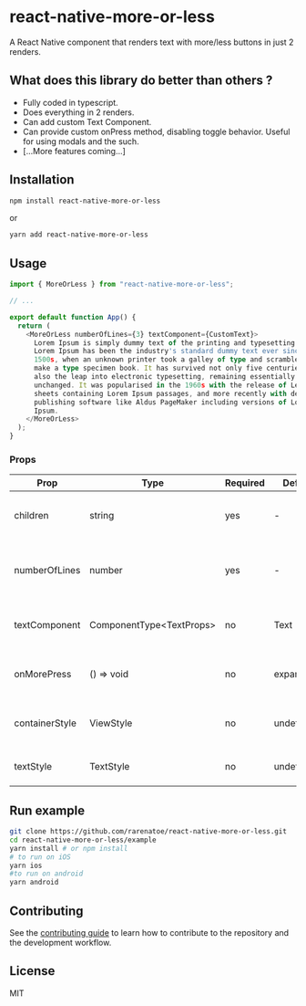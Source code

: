 # react-native-more-or-less

A React Native component that renders text with more/less buttons in just 2 renders.

## What does this library do better than others ?

- Fully coded in typescript.
- Does everything in 2 renders.
- Can add custom Text Component.
- Can provide custom onPress method, disabling toggle behavior. Useful for using modals and the such.
- [...More features coming...]

## Installation

```sh
npm install react-native-more-or-less
```

or

```sh
yarn add react-native-more-or-less
```

## Usage

```ts
import { MoreOrLess } from "react-native-more-or-less";

// ...

export default function App() {
  return (
    <MoreOrLess numberOfLines={3} textComponent={CustomText}>
      Lorem Ipsum is simply dummy text of the printing and typesetting industry.
      Lorem Ipsum has been the industry's standard dummy text ever since the
      1500s, when an unknown printer took a galley of type and scrambled it to
      make a type specimen book. It has survived not only five centuries, but
      also the leap into electronic typesetting, remaining essentially
      unchanged. It was popularised in the 1960s with the release of Letraset
      sheets containing Lorem Ipsum passages, and more recently with desktop
      publishing software like Aldus PageMaker including versions of Lorem
      Ipsum.
    </MoreOrLess>
  );
}

```

### Props

| Prop | Type | Required | Default | Note |
|------|------|----------|---------|------|
| children | string | yes | - | Text to be capped and formatted |
| numberOfLines | number | yes | - | Number of lines at which it will cap the paragraph |
| textComponent | ComponentType&lt;TextProps> | no | Text | Text component to use in all text |
| onMorePress | () => void | no | expandText | Function used for the more button |
| containerStyle | ViewStyle | no | undefined | Style for the container View |
| textStyle | TextStyle | no | undefined | Style for the Text component |

## Run example

```sh
git clone https://github.com/rarenatoe/react-native-more-or-less.git
cd react-native-more-or-less/example
yarn install # or npm install
# to run on iOS
yarn ios
#to run on android
yarn android
```

## Contributing

See the [contributing guide](CONTRIBUTING.md) to learn how to contribute to the repository and the development workflow.

## License

MIT

